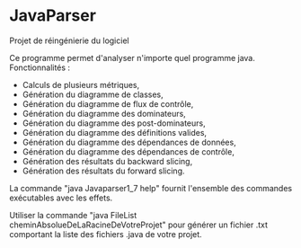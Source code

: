 # JavaParser
Projet de réingénierie du logiciel

Ce programme permet d'analyser n'importe quel programme java.
Fonctionnalités :
- Calculs de plusieurs métriques,
- Génération du diagramme de classes,
- Génération du diagramme de flux de contrôle,
- Génération du diagramme des dominateurs,
- Génération du diagramme des post-dominateurs,
- Génération du diagramme des définitions valides,
- Génération du diagramme des dépendances de données,
- Génération du diagramme des dépendances de contrôle,
- Génération des résultats du backward slicing,
- Génération des résultats du forward slicing.

La commande "java Javaparser1_7 help" fournit l'ensemble des commandes exécutables avec les effets.

Utiliser la commande "java FileList cheminAbsolueDeLaRacineDeVotreProjet" pour générer un fichier .txt comportant la liste des fichiers .java de votre projet.
